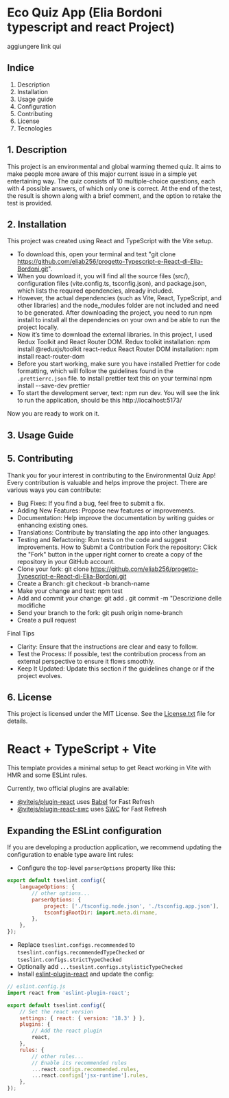 # Eco Quiz App (Elia Bordoni typescript and react Project)

aggiungere link qui

## Indice

1. Description
2. Installation
3. Usage guide
4. Configuration
5. Contributing
6. License
7. Tecnologies

## 1. Description

This project is an environmental and global warming themed quiz. It aims to make people more aware of this major current issue in a simple yet entertaining way. The quiz consists of 10 multiple-choice questions, each with 4 possible answers, of which only one is correct. At the end of the test, the result is shown along with a brief comment, and the option to retake the test is provided.

## 2. Installation

This project was created using React and TypeScript with the Vite setup.

-   To download this, open your terminal and text "git clone https://github.com/eliab256/progetto-Typescript-e-React-di-Elia-Bordoni.git".
-   When you download it, you will find all the source files (src/), configuration files (vite.config.ts, tsconfig.json), and package.json,
    which lists the required ependencies, already included.
-   However, the actual dependencies (such as Vite, React, TypeScript, and other libraries) and the node_modules folder are not included and need to be generated.
    After downloading the project, you need to run npm install to install all the dependencies on your own and be able to run the project locally.
-   Now it’s time to download the external libraries. In this project, I used Redux Toolkit and React Router DOM.
    Redux toolkit installation: npm install @reduxjs/toolkit react-redux
    React Router DOM installation: npm install react-router-dom
-   Before you start working, make sure you have installed Prettier for code formatting, which will follow the guidelines found in the `.prettierrc.json` file.
    to install prettier text this on your terminal npm install --save-dev prettier
-   To start the development server, text: npm run dev. You will see the link to run the application, should be this http://localhost:5173/

Now you are ready to work on it.

## 3. Usage Guide

## 5. Contributing

Thank you for your interest in contributing to the Environmental Quiz App! Every contribution is valuable and helps improve the project.
There are various ways you can contribute:

-   Bug Fixes: If you find a bug, feel free to submit a fix.
-   Adding New Features: Propose new features or improvements.
-   Documentation: Help improve the documentation by writing guides or enhancing existing ones.
-   Translations: Contribute by translating the app into other languages.
-   Testing and Refactoring: Run tests on the code and suggest improvements.
    How to Submit a Contribution
    Fork the repository: Click the "Fork" button in the upper right corner to create a copy of the repository in your GitHub account.
-   Clone your fork: git clone https://github.com/eliab256/progetto-Typescript-e-React-di-Elia-Bordoni.git
-   Create a Branch: git checkout -b branch-name
-   Make your change and test: npm test
-   Add and commit your change:
    git add .
    git commit -m "Descrizione delle modifiche
-   Send your branch to the fork: git push origin nome-branch
-   Create a pull request

Final Tips

-   Clarity: Ensure that the instructions are clear and easy to follow.
-   Test the Process: If possible, test the contribution process from an external perspective to ensure it flows smoothly.
-   Keep It Updated: Update this section if the guidelines change or if the project evolves.

## 6. License

This project is licensed under the MIT License. See the [License.txt](LICENSE) file for details.

# React + TypeScript + Vite

This template provides a minimal setup to get React working in Vite with HMR and some ESLint rules.

Currently, two official plugins are available:

-   [@vitejs/plugin-react](https://github.com/vitejs/vite-plugin-react/blob/main/packages/plugin-react/README.md) uses [Babel](https://babeljs.io/) for Fast Refresh
-   [@vitejs/plugin-react-swc](https://github.com/vitejs/vite-plugin-react-swc) uses [SWC](https://swc.rs/) for Fast Refresh

## Expanding the ESLint configuration

If you are developing a production application, we recommend updating the configuration to enable type aware lint rules:

-   Configure the top-level `parserOptions` property like this:

```js
export default tseslint.config({
    languageOptions: {
        // other options...
        parserOptions: {
            project: ['./tsconfig.node.json', './tsconfig.app.json'],
            tsconfigRootDir: import.meta.dirname,
        },
    },
});
```

-   Replace `tseslint.configs.recommended` to `tseslint.configs.recommendedTypeChecked` or `tseslint.configs.strictTypeChecked`
-   Optionally add `...tseslint.configs.stylisticTypeChecked`
-   Install [eslint-plugin-react](https://github.com/jsx-eslint/eslint-plugin-react) and update the config:

```js
// eslint.config.js
import react from 'eslint-plugin-react';

export default tseslint.config({
    // Set the react version
    settings: { react: { version: '18.3' } },
    plugins: {
        // Add the react plugin
        react,
    },
    rules: {
        // other rules...
        // Enable its recommended rules
        ...react.configs.recommended.rules,
        ...react.configs['jsx-runtime'].rules,
    },
});
```
